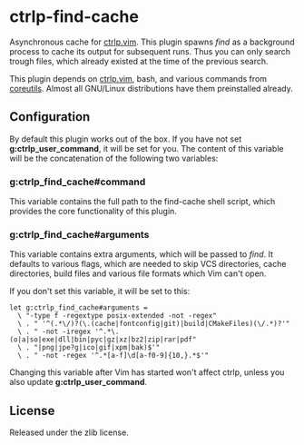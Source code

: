 # ctrlp-find-cache

Asynchronous cache for [ctrlp.vim](https://github.com/kien/ctrlp.vim). This
plugin spawns _find_ as a background process to cache its output for
subsequent runs. Thus you can only search trough files, which already
existed at the time of the previous search.

This plugin depends on [ctrlp.vim](https://github.com/kien/ctrlp.vim),
bash, and various commands from
[coreutils](https://www.gnu.org/software/coreutils/). Almost all GNU/Linux
distributions have them preinstalled already.

## Configuration

By default this plugin works out of the box. If you have not set
**g:ctrlp\_user\_command**, it will be set for you. The content of this
variable will be the concatenation of the following two variables:

### g:ctrlp\_find\_cache#command

This variable contains the full path to the find-cache shell script, which
provides the core functionality of this plugin.

### g:ctrlp\_find\_cache#arguments

This variable contains extra arguments, which will be passed to _find_. It
defaults to various flags, which are needed to skip VCS directories, cache
directories, build files and various file formats which Vim can't open.

If you don't set this variable, it will be set to this:

```vim
let g:ctrlp_find_cache#arguments =
  \ "-type f -regextype posix-extended -not -regex"
  \ . " '^(.*\/)?(\.(cache|fontconfig|git)|build|CMakeFiles)(\/.*)?'"
  \ . " -not -iregex '^.*\.(o|a|so|exe|dll|bin|pyc|gz|xz|bz2|zip|rar|pdf"
  \ . "|png|jpe?g|ico|gif|xpm|bak)$'"
  \ . " -not -regex '^.*[a-f]\d[a-f0-9]{10,}.*$'"
```

Changing this variable after Vim has started won't affect ctrlp, unless you
also update **g:ctrlp\_user\_command**.

## License

Released under the zlib license.
